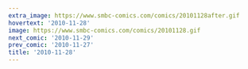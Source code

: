 ```yaml
---
extra_image: https://www.smbc-comics.com/comics/20101128after.gif
hovertext: '2010-11-28'
image: https://www.smbc-comics.com/comics/20101128.gif
next_comic: '2010-11-29'
prev_comic: '2010-11-27'
title: '2010-11-28'
---
```


